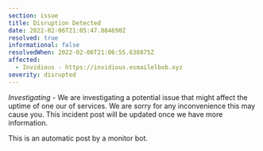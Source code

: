 ```yaml
---
section: issue
title: Disruption Detected
date: 2022-02-06T21:05:47.884690Z
resolved: true
informational: false
resolvedWhen: 2022-02-06T21:06:55.638875Z
affected:
  - Invidious - https://invidious.esmailelbob.xyz
severity: disrupted
---
```

*Investigating* - We are investigating a potential issue that might affect the uptime of one our of services. We are sorry for any inconvenience this may cause you. This incident post will be updated once we have more information.

This is an automatic post by a monitor bot.
        